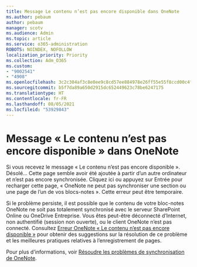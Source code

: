 ```yaml
---
title: Message Le contenu n’est pas encore disponible dans OneNote
ms.author: pebaum
author: pebaum
manager: scotv
ms.audience: Admin
ms.topic: article
ms.service: o365-administration
ROBOTS: NOINDEX, NOFOLLOW
localization_priority: Priority
ms.collection: Adm_O365
ms.custom:
- "9002541"
- "4908"
ms.openlocfilehash: 3c2c304af3c8e0ee9c8cd57ee884978e26ff55e55f8ccd00c4f72966186fcd3b
ms.sourcegitcommit: b5f7da89a650d2915dc652449623c78be6247175
ms.translationtype: HT
ms.contentlocale: fr-FR
ms.lasthandoff: 08/05/2021
ms.locfileid: "53929843"
---
```

# <a name="content-not-yet-available-message-in-onenote"></a>Message « Le contenu n’est pas encore disponible » dans OneNote

Si vous recevez le message « Le contenu n’est pas encore disponible ». Désolé... Cette page semble avoir été ajoutée à partir d’un autre ordinateur et n’est pas encore synchronisée. Cliquez ici ou appuyez sur Entrée pour recharger cette page, « OneNote ne peut pas synchroniser une section ou une page de l’un de vos blocs-notes ». Cette erreur peut être temporaire.

Si le problème persiste, il est possible que le contenu de votre bloc-notes OneNote ne soit pas totalement synchronisé avec le serveur SharePoint Online ou OneDrive Entreprise. Vous êtes peut-être déconnecté d’Internet, non authentifié (session non ouverte), ou le client OneNote n’est pas connecté. Consultez [Erreur OneNote « Le contenu n’est pas encore disponible »](https://docs.microsoft.com/office/troubleshoot/onenote/onenote-error-content-not-yet-available) pour obtenir des suggestions sur la résolution de ce problème et les meilleures pratiques relatives à l’enregistrement de pages.

Pour plus d’informations, voir [Résoudre les problèmes de synchronisation de OneNote](https://support.office.com/article/Fix-issues-when-you-can-t-sync-OneNote-299495ef-66d1-448f-90c1-b785a6968d45).
